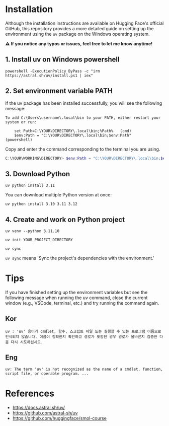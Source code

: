 # Installation
Although the installation instructions are available on Hugging Face's official GitHub, this repository provides a more detailed guide on setting up the environment using the `uv` package on the Windows operating system.

**⚠️ If you notice any typos or issues, feel free to let me know anytime!**

## 1. Install uv on Windows powershell
```
powershell -ExecutionPolicy ByPass -c "irm https://astral.sh/uv/install.ps1 | iex"
```

## 2. Set environment variable PATH
If the uv package has been installed successfully, you will see the following message:
```
To add C:\Users\username\.local\bin to your PATH, either restart your system or run:

    set Path=C:\YOUR\DIRECTORY\.local\bin;%Path%   (cmd)
    $env:Path = "C:\YOUR\DIRECTORY\.local\bin;$env:Path"   (powershell)
```

Copy and enter the command corresponding to the terminal you are using.

```Powershell
C:\YOUR\WORKING\DIRECTORY> $env:Path = "C:\YOUR\DIRECTORY\.local\bin;$env:Path"
```

## 3. Download Python
```
uv python install 3.11
```
You can download multiple Python version at once:
```
uv python install 3.10 3.11 3.12
```

## 4. Create and work on Python project
```
uv venv --python 3.11.10

uv init YOUR_PROJECT_DIRECTORY

uv sync
```
`uv sync` means 'Sync the project's dependencies with the environment.'

# Tips
If you have finished setting up the environment variables but see the following message when running the uv command, close the current window (e.g., VSCode, terminal, etc.) and try running the command again.
## Kor
```
uv : 'uv' 용어가 cmdlet, 함수, 스크립트 파일 또는 실행할 수 있는 프로그램 이름으로 인식되지 않습니다. 이름이 정확한지 확인하고 경로가 포함된 경우 경로가 올바른지 검증한 다음 다시 시도하십시오.
```
## Eng
```
uv: The term 'uv' is not recognized as the name of a cmdlet, function, script file, or operable program. ...
```

# References
- https://docs.astral.sh/uv/
- https://github.com/astral-sh/uv
- https://github.com/huggingface/smol-course

